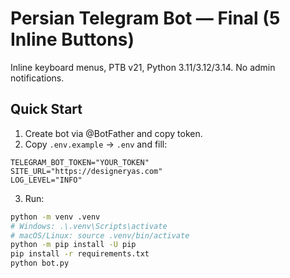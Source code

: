 # Persian Telegram Bot — Final (5 Inline Buttons)
Inline keyboard menus, PTB v21, Python 3.11/3.12/3.14. No admin notifications.

## Quick Start
1) Create bot via @BotFather and copy token.
2) Copy `.env.example` → `.env` and fill:
```
TELEGRAM_BOT_TOKEN="YOUR_TOKEN"
SITE_URL="https://designeryas.com"
LOG_LEVEL="INFO"
```
3) Run:
```bash
python -m venv .venv
# Windows: .\.venv\Scripts\activate
# macOS/Linux: source .venv/bin/activate
python -m pip install -U pip
pip install -r requirements.txt
python bot.py
```
